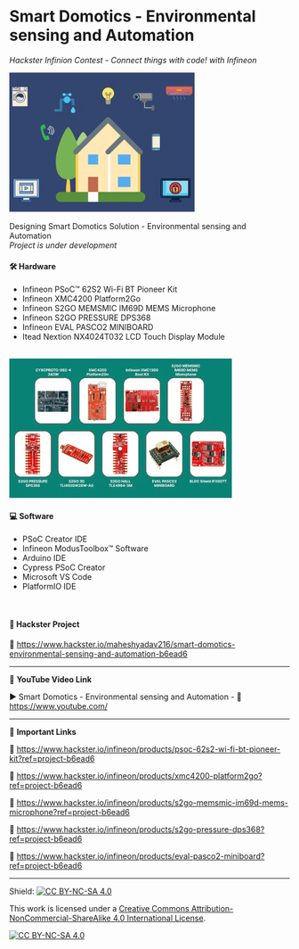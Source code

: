 # Smart Domotics - Environmental sensing and Automation
*Hackster Infinion Contest - Connect things with code! with Infineon*  
  
<img src="/Images/cont.png" height="250" >  
  

Designing Smart Domotics Solution - Environmental sensing and Automation  
*Project is under development*  

#### 🛠 Hardware  
- Infineon PSoC™ 62S2 Wi-Fi BT Pioneer Kit  
- Infineon XMC4200 Platform2Go  
- Infineon S2GO MEMSMIC IM69D MEMS Microphone  
- Infineon S2GO PRESSURE DPS368  
- Infineon EVAL PASCO2 MINIBOARD  
- Itead Nextion NX4024T032 LCD Touch Display Module  

</br>

<img src="/Images/infin.png" height="250" >  

#### 💻 Software  
- PSoC Creator IDE  
- Infineon ModusToolbox™ Software  
- Arduino IDE  
- Cypress PSoC Creator  
- Microsoft VS Code  
- PlatformIO IDE  
  
</br>

#### 📜 Hackster Project  
🔗 https://www.hackster.io/maheshyadav216/smart-domotics-environmental-sensing-and-automation-b6ead6  

------------------------------------------------------------------------------------------------------

📕 **YouTube Video Link**  

▶️ Smart Domotics - Environmental sensing and Automation - 🔗 https://www.youtube.com/ 

-------------------------------------------------------------------------------------------------------
📒 **Important Links**  
 
🔗 https://www.hackster.io/infineon/products/psoc-62s2-wi-fi-bt-pioneer-kit?ref=project-b6ead6  

🔗 https://www.hackster.io/infineon/products/xmc4200-platform2go?ref=project-b6ead6  

🔗 https://www.hackster.io/infineon/products/s2go-memsmic-im69d-mems-microphone?ref=project-b6ead6    

🔗 https://www.hackster.io/infineon/products/s2go-pressure-dps368?ref=project-b6ead6  

🔗 https://www.hackster.io/infineon/products/eval-pasco2-miniboard?ref=project-b6ead6  

------------------------------------------------------------------------------------------  

Shield: [![CC BY-NC-SA 4.0][cc-by-nc-sa-shield]][cc-by-nc-sa]

This work is licensed under a
[Creative Commons Attribution-NonCommercial-ShareAlike 4.0 International License][cc-by-nc-sa].

[![CC BY-NC-SA 4.0][cc-by-nc-sa-image]][cc-by-nc-sa]

[cc-by-nc-sa]: http://creativecommons.org/licenses/by-nc-sa/4.0/
[cc-by-nc-sa-image]: https://licensebuttons.net/l/by-nc-sa/4.0/88x31.png
[cc-by-nc-sa-shield]: https://img.shields.io/badge/License-CC%20BY--NC--SA%204.0-lightgrey.svg


